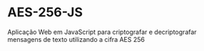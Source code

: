# AES-256-JS
Aplicação Web em JavaScript para criptografar e decriptografar mensagens de texto utilizando a cifra AES 256
